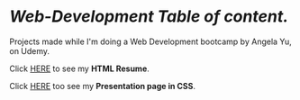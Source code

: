 # _Web-Development Table of content._
Projects made while I'm doing a Web Development bootcamp by Angela Yu, on Udemy.

Click [HERE](https://emanuelrodriguezbedeman.github.io/Web-Development/HTML%20Resume/index.html) to see my **HTML Resume**.

Click [HERE](https://emanuelrodriguezbedeman.github.io/Web-Development/CSS%20Presentation/index.html) too see my **Presentation page in CSS**.
